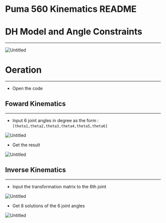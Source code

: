 # Puma 560 Kinematics README

# DH Model and Angle Constraints

---

![Untitled](Puma%20560%20Kinematics%20README%209dcd5fe4475b40548c43bd28e959f4d3/Untitled.png)

# Oeration

---

- Open the code

## Foward Kinematics

---

- Input 6 joint angles in degree as the form : `[theta1,theta2,theta3,theta4,theta5,theta6]`

![Untitled](Puma%20560%20Kinematics%20README%209dcd5fe4475b40548c43bd28e959f4d3/Untitled%201.png)

- Get the result

![Untitled](Puma%20560%20Kinematics%20README%209dcd5fe4475b40548c43bd28e959f4d3/Untitled%202.png)

## Inverse Kinematics

---

- Input the transformation matrix to the 6th joint

![Untitled](Puma%20560%20Kinematics%20README%209dcd5fe4475b40548c43bd28e959f4d3/Untitled%203.png)

- Get 8 solutions of the 6 joint angles

![Untitled](Puma%20560%20Kinematics%20README%209dcd5fe4475b40548c43bd28e959f4d3/Untitled%204.png)